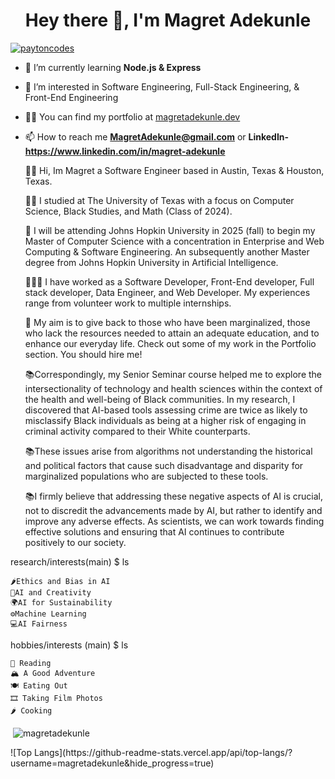 <h1 align="center">Hey there 👋, I'm Magret Adekunle</h1>
<!-- <h3 align="center">Front-End @ Mathison Projects</h3>
 -->
<p align="left"> <a href="https://twitter.com/paytoncodes" target="blank"><img src="https://img.shields.io/twitter/follow/paytoncodes?logo=twitter&style=for-the-badge" alt="paytoncodes" /></a> </p>

- 🌱 I’m currently learning **Node.js & Express**
  
- 👀 I’m interested in Software Engineering, Full-Stack Engineering, & Front-End Engineering <br />

- 👨‍💻 You can find my portfolio at [magretadekunle.dev](http://magretadekunle.dev)

- 📫 How to reach me **MagretAdekunle@gmail.com** or **LinkedIn- https://www.linkedin.com/in/magret-adekunle**



   ✌🏿 Hi, Im Magret a Software Engineer based in Austin, Texas & Houston, Texas.
   
   🤘🏿 I studied at The University of Texas with a focus on Computer Science, Black Studies, and Math (Class of 2024).
   
   🏫  I will be attending Johns Hopkin University in 2025 (fall) to begin my Master of Computer Science with a concentration in Enterprise and Web Computing & Software Engineering. An subsequently another Master degree from Johns Hopkin University in Artificial Intelligence.                                                                                    
   
   👩🏾‍💻 I have worked as a Software Developer, Front-End developer, Full stack developer, Data Engineer, and Web Developer. My experiences range from volunteer work to multiple internships.
   
   💜 My aim is to give back to those who have been marginalized, those who lack the resources needed to attain an adequate education, and to enhance our everyday life. Check out some of my work in the Portfolio section. You should hire me!
   
   📚Correspondingly, my Senior Seminar course helped me to explore the intersectionality of technology and health sciences within the context of the health and well-being of Black communities. In my research, I discovered that AI-based tools assessing crime are twice as likely to misclassify Black individuals as being at a higher risk of engaging in criminal activity compared to their White counterparts.
   
   📚These issues arise from algorithms not understanding the historical and political factors that cause such disadvantage and disparity for marginalized populations who are subjected to these tools.
   
   📚I firmly believe that addressing these negative aspects of AI is crucial, not to discredit the advancements made by AI, but rather to identify and improve any adverse effects. As scientists, we can work towards finding effective solutions and ensuring that AI continues to contribute positively to our society.


research/interests(main) $ ls

    🌶Ethics and Bias in AI
    🎨AI and Creativity
    🌍AI for Sustainability
    ⚙️Machine Learning
    💻AI Fairness


hobbies/interests (main) $ ls

    📖 Reading
    🏔️ A Good Adventure
    🍽️ Eating Out
    🎞️ Taking Film Photos
    🌶 Cooking

<p>&nbsp;<img align="center" src="https://github-readme-stats.vercel.app/api?username=magretadekunle&show_icons=true&locale=en" alt="magretadekunle" /></p>
![Top Langs](https://github-readme-stats.vercel.app/api/top-langs/?username=magretadekunle&hide_progress=true)
